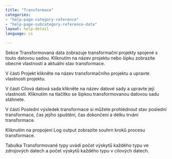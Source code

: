```yaml
---
title: "Transformace"
categories:
- "help-page-category-reference"
- "help-page-subcategory-reference-data"
layout: help-detail
language: cs

---
```


Sekce Transformovaná data zobrazuje transformační projekty spojené s touto datovou sadou. Kliknutím na název projektu nebo šipku zobrazíte obecné vlastnosti a aktuální stav transformace.

V části Projekt klikněte na název transformačního projektu a upravte vlastnosti projektu.

V části Cílová datová sada klikněte na název datové sady a upravte její vlastnosti. Kliknutím na tlačítko se šipkou transformovanou datovou sadu stáhnete.

V části Poslední výsledek transformace si můžete prohlédnout stav poslední transformace, čas jejího spuštění, čas dokončení a délku trvání transformace.

Kliknutím na propojení Log output zobrazíte souhrn kroků procesu transformace.

Tabulka Transformované typy uvádí počet výskytů každého typu ve zdrojových datech a počet výskytů každého typu v cílových datech.
